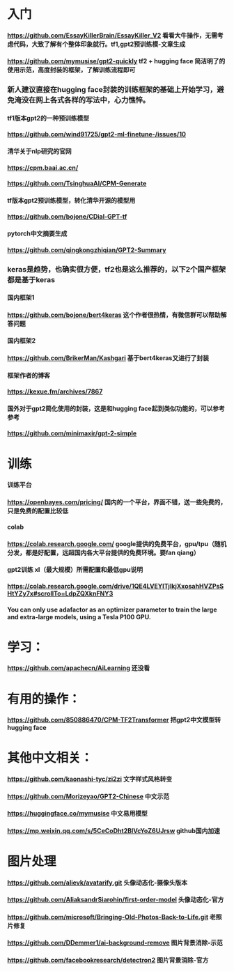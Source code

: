 # 入门

#### https://github.com/EssayKillerBrain/EssayKiller_V2  看看大牛操作，无需考虑代码，大致了解有个整体印象就行。tf1,gpt2预训练模-文章生成

#### https://github.com/mymusise/gpt2-quickly    tf2 + hugging face 简洁明了的使用示范，高度封装的框架，了解训练流程即可

### 新人建议直接在hugging face封装的训练框架的基础上开始学习，避免淹没在网上各式各样的写法中，心力憔悴。

#### tf1版本gpt2的一种预训练模型
#### https://github.com/wind91725/gpt2-ml-finetune-/issues/10

#### 清华关于nlp研究的官网
#### https://cpm.baai.ac.cn/
#### https://github.com/TsinghuaAI/CPM-Generate

#### tf版本gpt2预训练模型，转化清华开源的模型用
#### https://github.com/bojone/CDial-GPT-tf
#### pytorch中文摘要生成
#### https://github.com/qingkongzhiqian/GPT2-Summary

### keras是趋势，也确实很方便，tf2也是这么推荐的，以下2个国产框架都是基于keras

#### 国内框架1
#### https://github.com/bojone/bert4keras    这个作者很热情，有微信群可以帮助解答问题

#### 国内框架2
#### https://github.com/BrikerMan/Kashgari   基于bert4keras又进行了封装

#### 框架作者的博客
#### https://kexue.fm/archives/7867

#### 国外对于gpt2简化使用的封装，这是和hugging face起到类似功能的，可以参考参考
#### https://github.com/minimaxir/gpt-2-simple 



# 训练

#### 训练平台
#### https://openbayes.com/pricing/ 国内的一个平台，界面不错，送一些免费的，只是免费的配置比较低

#### colab
#### https://colab.research.google.com/ google提供的免费平台，gpu/tpu（随机分发，都是好配置，远超国内各大平台提供的免费环境。要fan qiang）

#### gpt2训练 xl（最大规模）所需配置和最低gpu说明
#### https://colab.research.google.com/drive/1QE4LVEYITjIkjXxosahHVZPsSHtYZy7x#scrollTo=LdpZQXknFNY3
#### You can only use adafactor as an optimizer parameter to train the large and extra-large models, using a Tesla P100 GPU. 

# 学习：
#### https://github.com/apachecn/AiLearning  还没看

# 有用的操作：
#### https://github.com/850886470/CPM-TF2Transformer  把gpt2中文模型转hugging face

 
# 其他中文相关：
#### https://github.com/kaonashi-tyc/zi2zi  文字样式风格转变
#### https://github.com/Morizeyao/GPT2-Chinese  中文示范
#### https://huggingface.co/mymusise 中文易用模型
#### https://mp.weixin.qq.com/s/5CeCoDht2BlVcYoZ6UJrsw github国内加速


# 图片处理
#### https://github.com/alievk/avatarify.git 头像动态化-摄像头版本
#### https://github.com/AliaksandrSiarohin/first-order-model 头像动态化-官方
#### https://github.com/microsoft/Bringing-Old-Photos-Back-to-Life.git  老照片修复
#### https://github.com/DDemmer1/ai-background-remove 图片背景消除-示范
#### https://github.com/facebookresearch/detectron2 图片背景消除-官方




